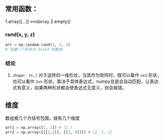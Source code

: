 ## 常用函数：
1.array([...])->ndarray
2.empty()
### rand(x, y, z)
``` python
arr = np.random.rand(3, 3, 3)
# 创建一个形状为 3x3x3 的数组
```


### 结论
1. `shape: (n,)` 对于这样的一维形状，当其作为矩阵时，既可以看作 `nx1` 形状， 也可以看作 `1xn` 形状，取决于具体表达式，numpy总是会自动匹配，让表达式有意义，如果两种形状都会使表达式无意义，则会报错。

## 维度
数组被几个方括号包围，就有几个维度
``` python
arr1 = np.array([1, 2]) # (2,)
arr2 = np.array([[[1,2]], [[3, 4]]]) # (2, 1, 2)
```

## 
